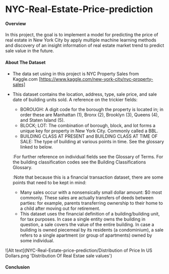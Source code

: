 # NYC-Real-Estate-Price-prediction

#### Overview
In this project, the goal is to implement a model for predicting the price of real estate in New York City by apply multiple machine learning methods and discovery of an insight information of real estate market trend to predict sale value in the future.

#### About The Dataset
  - The data set using in this project is NYC Property Sales from Kaggle.com [https://www.kaggle.com/new-york-city/nyc-property-sales]
  
  - This dataset contains the location, address, type, sale price, and sale date of building units sold. A reference on the trickier fields:

     - BOROUGH: A digit code for the borough the property is located in; in order these are Manhattan (1), Bronx (2), Brooklyn (3), Queens (4), and Staten Island (5).
     - BLOCK; LOT: The combination of borough, block, and lot forms a unique key for property in New York City. Commonly called a BBL.
     - BUILDING CLASS AT PRESENT and BUILDING CLASS AT TIME OF SALE: The type of building at various points in time. See the glossary linked to below.
        
     :For further reference on individual fields see the Glossary of Terms. For the building classification codes see the Building Classifications Glossary.
     
     :Note that because this is a financial transaction dataset, there are some points that need to be kept in mind:

     - Many sales occur with a nonsensically small dollar amount: $0 most commonly. These sales are actually transfers of deeds between parties: for example, parents transferring ownership to their home to a child after moving out for retirement.
     - This dataset uses the financial definition of a building/building unit, for tax purposes. In case a single entity owns the building in question, a sale covers the value of the entire building. In case a building is owned piecemeal by its residents (a condominium), a sale refers to a single apartment (or group of apartments) owned by some individual.
     
![Alt text](NYC-Real-Estate-price-prediction/Distribution of Price In US Dollars.png 'Distribution Of Real Estae sale values')
     
#### Conclusion

